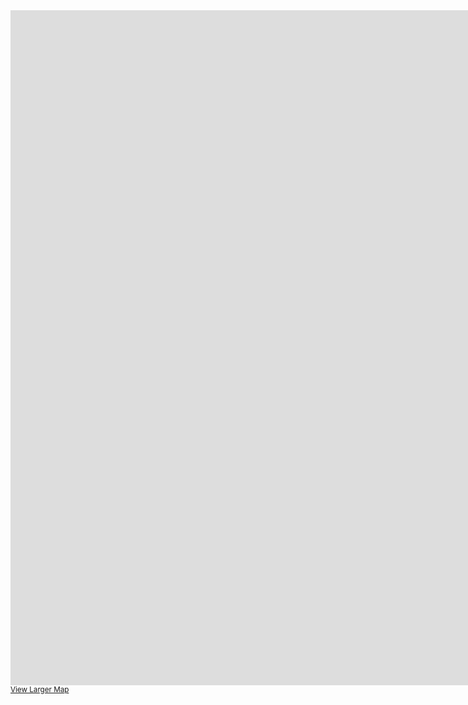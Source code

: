 <iframe width="1980" height="1080" frameborder="0" scrolling="no" marginheight="0" marginwidth="0" src="https://www.openstreetmap.org/export/embed.html?bbox=12.579345703125002%2C44.21789561913387%2C19.643554687500004%2C46.75515431446624&amp;layer=mapnik" style="border: 0px solid black"></iframe><br/><small><a href="https://www.openstreetmap.org/#map=8/45.501/16.111">View Larger Map</a></small>
